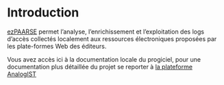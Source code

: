 # Introduction #

[ezPAARSE](/) permet l’analyse, l’enrichissement et l’exploitation des logs d’accès collectés localement aux ressources électroniques proposées par les plate-formes Web des éditeurs.

Vous avez accès ici à la documentation locale du progiciel, pour une documentation plus détaillée du projet se reporter à [la plateforme AnalogIST](http://analogist.couperin.org)

